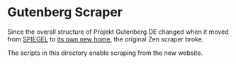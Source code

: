 # Gutenberg Scraper

Since the overall structure of Projekt Gutenberg DE changed when it moved from
[SPIEGEL](https://spiegel.de) to [its own new
home](https://www.projekt-gutenberg.org/), the original Zen scraper broke.

The scripts in this directory enable scraping from the new website.
